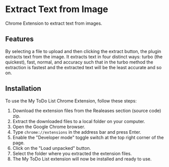 # Extract Text from Image
Chrome Extension to extract text from images.
## Features
By selecting a file to upload and then clicking the extract button, the plugin extracts text from the image.
It extracts text in four distinct ways: turbo (the quickest), fast, normal, and accuracy such that in the turbo method the extraction is fastest and the extracted text will be the least accurate and so on.
## Installation

To use the My ToDo List Chrome Extension, follow these steps:

1. Download the extension files from the Realeases section (source code) zip.
2. Extract the downloaded files to a local folder on your computer.
3. Open the Google Chrome browser.
4. Type `chrome://extensions` in the address bar and press Enter.
5. Enable the "Developer mode" toggle switch at the top right corner of the page.
6. Click on the "Load unpacked" button.
7. Select the folder where you extracted the extension files.
8. The My ToDo List extension will now be installed and ready to use.
